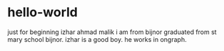 # hello-world
just for beginning
izhar ahmad malik
i am from bijnor graduated from st mary school bijnor.
izhar is a good boy.
he works in ongraph.
